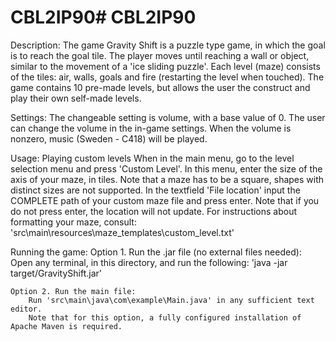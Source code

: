 # CBL2IP90# CBL2IP90

Description:
    The game Gravity Shift is a puzzle type game, in which the goal is to reach the goal tile.
    The player moves until reaching a wall or object, similar to the movement of a 'ice sliding puzzle'.
    Each level (maze) consists of the tiles: air, walls, goals and fire (restarting the level when touched).
    The game contains 10 pre-made levels, but allows the user the construct and play their own self-made levels.

Settings:
    The changeable setting is volume, with a base value of 0.
    The user can change the volume in the in-game settings.
    When the volume is nonzero, music (Sweden - C418) will be played.

Usage: Playing custom levels
    When in the main menu, go to the level selection menu and press 'Custom Level'.
    In this menu, enter the size of the axis of your maze, in tiles.
    Note that a maze has to be a square, shapes with distinct sizes are not supported.
    In the textfield 'File location' input the COMPLETE path of your custom maze file and press enter.
    Note that if you do not press enter, the location will not update.
    For instructions about formatting your maze, consult: 'src\main\resources\maze_templates\custom_level.txt'

Running the game:
    Option 1. Run the .jar file (no external files needed):
        Open any terminal, in this directory, and run the following: 'java -jar target/GravityShift.jar'

    Option 2. Run the main file:
        Run 'src\main\java\com\example\Main.java' in any sufficient text editor. 
        Note that for this option, a fully configured installation of Apache Maven is required.
